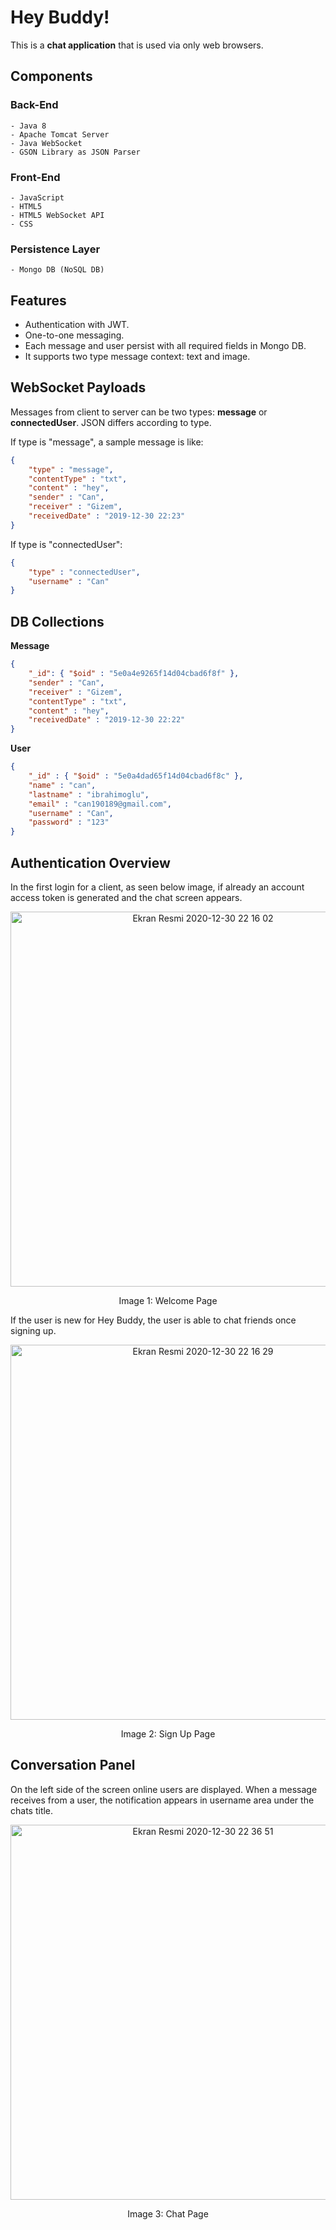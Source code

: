# Hey Buddy! 
This is a **chat application** that is used via only web browsers.

## Components
### Back-End
    - Java 8
    - Apache Tomcat Server
    - Java WebSocket
    - GSON Library as JSON Parser
### Front-End
    - JavaScript
    - HTML5
    - HTML5 WebSocket API
    - CSS
### Persistence Layer
    - Mongo DB (NoSQL DB)

## Features
- Authentication with JWT.
- One-to-one messaging.
- Each message and user persist with all required fields in Mongo DB.
- It supports two type message context: text and image.

## WebSocket Payloads

Messages from client to server can be two types: **message** or **connectedUser**.
JSON differs according to type.

If type is "message", a sample message is like:
```json 
{
    "type" : "message",
    "contentType" : "txt",
    "content" : "hey",
    "sender" : "Can",
    "receiver" : "Gizem",
    "receivedDate" : "2019-12-30 22:23"
}
```
If type is "connectedUser":
```json 
{
    "type" : "connectedUser",
    "username" : "Can"
}
```
## DB Collections

**Message**
```json 
{
    "_id": { "$oid" : "5e0a4e9265f14d04cbad6f8f" },
    "sender" : "Can",
    "receiver" : "Gizem",
    "contentType" : "txt",
    "content" : "hey",
    "receivedDate" : "2019-12-30 22:22"
}
```
**User**
```json 
{
    "_id" : { "$oid" : "5e0a4dad65f14d04cbad6f8c" },
    "name" : "can",
    "lastname" : "ibrahimoglu",
    "email" : "can190189@gmail.com",
    "username" : "Can",
    "password" : "123"
}
```
## Authentication Overview

In the first login for a client, as seen below image, if already an account access token is generated and the chat screen appears. 

<p align="center">
<img box-shadow="10px 10px" width="600" alt="Ekran Resmi 2020-12-30 22 16 02" src="https://user-images.githubusercontent.com/28542558/71620472-472a2d00-2bdb-11ea-81b5-a67217e48af0.png">
 </p>
 <p align="center"> Image 1: Welcome Page</p>
 
If the user is new for Hey Buddy, the user is able to chat friends once signing up.

<p align="center">
<img  width="600" alt="Ekran Resmi 2020-12-30 22 16 29" src="https://user-images.githubusercontent.com/28542558/71620504-6628bf00-2bdb-11ea-9324-0a5eeedd51f8.png">
</p>
<p align="center"> Image 2: Sign Up Page</p>


## Conversation Panel

On the left side of the screen online users are displayed. When a message receives from a user, the notification appears in username area under the chats title.

<p align="center">
<img width="600" alt="Ekran Resmi 2020-12-30 22 36 51" src="https://user-images.githubusercontent.com/28542558/71620516-6f199080-2bdb-11ea-8bb2-bf3af59d0628.png">
</p>
<p align="center"> Image 3: Chat Page</p>
